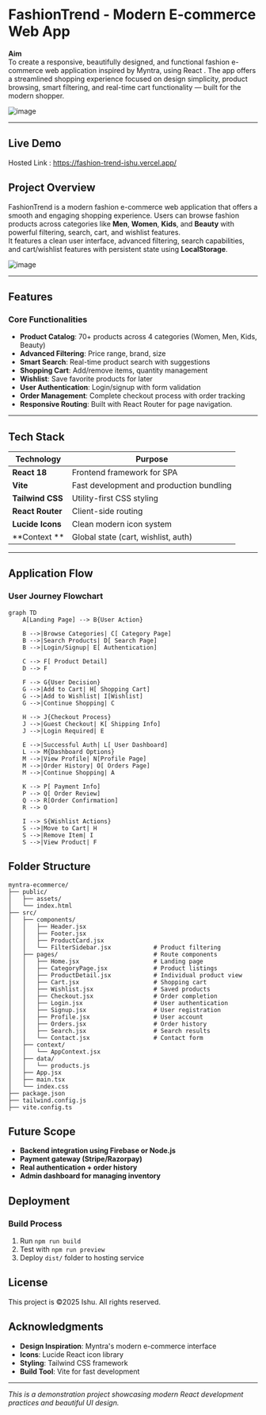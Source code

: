 # FashionTrend - Modern E-commerce Web App

 **Aim**  
 To create a responsive, beautifully designed, and functional fashion e-commerce web application inspired by Myntra, using React . The app offers a streamlined shopping experience focused on design simplicity, product browsing, smart filtering, and real-time cart functionality — built for the modern shopper.

![image](https://github.com/user-attachments/assets/efc5c5e8-4fd6-4891-8b19-fba307e57846)


---
## Live Demo

Hosted Link : https://fashion-trend-ishu.vercel.app/

##  Project Overview

FashionTrend is a modern fashion e-commerce web application that offers a smooth and engaging shopping experience.
Users can browse fashion products across categories like **Men**, **Women**, **Kids**, and **Beauty** with powerful filtering, search, cart, and wishlist features.   
It features a clean user interface, advanced filtering, search capabilities, and cart/wishlist features with persistent state using **LocalStorage**.

![image](https://github.com/user-attachments/assets/2213a188-7b38-4f34-8093-f27fd35aac55)


---

## Features 

###  Core Functionalities
- **Product Catalog**: 70+ products across 4 categories (Women, Men, Kids, Beauty)
- **Advanced Filtering**: Price range, brand, size
- **Smart Search**: Real-time product search with suggestions
- **Shopping Cart**: Add/remove items, quantity management
- **Wishlist**: Save favorite products for later
- **User Authentication**: Login/signup with form validation
- **Order Management**: Complete checkout process with order tracking
- **Responsive Routing**: Built with React Router for page navigation.

---

##  Tech Stack

| Technology     | Purpose                                     |
|----------------|---------------------------------------------|
| **React 18**    | Frontend framework for SPA                 |
| **Vite**        | Fast development and production bundling   |
| **Tailwind CSS**| Utility-first CSS styling                  |
| **React Router**| Client-side routing                        |
| **Lucide Icons**| Clean modern icon system                   |
| **Context **    | Global state (cart, wishlist, auth)        |
               

---
##  Application Flow

### User Journey Flowchart

```mermaid
graph TD
    A[Landing Page] --> B{User Action}
    
    B -->|Browse Categories| C[ Category Page]
    B -->|Search Products| D[ Search Page]
    B -->|Login/Signup| E[ Authentication]
    
    C --> F[ Product Detail]
    D --> F
    
    F --> G{User Decision}
    G -->|Add to Cart| H[ Shopping Cart]
    G -->|Add to Wishlist| I[Wishlist]
    G -->|Continue Shopping| C
    
    H --> J{Checkout Process}
    J -->|Guest Checkout| K[ Shipping Info]
    J -->|Login Required| E
    
    E -->|Successful Auth| L[ User Dashboard]
    L --> M{Dashboard Options}
    M -->|View Profile| N[Profile Page]
    M -->|Order History| O[ Orders Page]
    M -->|Continue Shopping| A
    
    K --> P[ Payment Info]
    P --> Q[ Order Review]
    Q --> R[Order Confirmation]
    R --> O
    
    I --> S{Wishlist Actions}
    S -->|Move to Cart| H
    S -->|Remove Item| I
    S -->|View Product| F
```


##  Folder Structure
```
myntra-ecommerce/
├── public/
│   ├── assets/                
│   └── index.html
├── src/
│   ├── components/                      
│   │   ├── Header.jsx                  
│   │   ├── Footer.jsx                   
│   │   ├── ProductCard.jsx              
│   │   └── FilterSidebar.jsx            # Product filtering
│   ├── pages/                           # Route components
│   │   ├── Home.jsx                     # Landing page
│   │   ├── CategoryPage.jsx             # Product listings
│   │   ├── ProductDetail.jsx            # Individual product view
│   │   ├── Cart.jsx                     # Shopping cart
│   │   ├── Wishlist.jsx                 # Saved products
│   │   ├── Checkout.jsx                 # Order completion
│   │   ├── Login.jsx                    # User authentication
│   │   ├── Signup.jsx                   # User registration
│   │   ├── Profile.jsx                  # User account
│   │   ├── Orders.jsx                   # Order history
│   │   ├── Search.jsx                   # Search results
│   │   └── Contact.jsx                  # Contact form
│   ├── context/
│   │   └── AppContext.jsx               
│   ├── data/
│   │   └── products.js                  
│   ├── App.jsx                          
│   ├── main.tsx                         
│   └── index.css                        
├── package.json
├── tailwind.config.js
├── vite.config.ts
```

## Future Scope
- **Backend integration using Firebase or Node.js**
- **Payment gateway (Stripe/Razorpay)**
- **Real authentication + order history**
- **Admin dashboard for managing inventory**

##  Deployment

### Build Process
1. Run `npm run build`
2. Test with `npm run preview`
3. Deploy `dist/` folder to hosting service

##  License

This project is ©2025 Ishu. All rights reserved.

##  Acknowledgments

- **Design Inspiration**: Myntra's modern e-commerce interface
- **Icons**: Lucide React icon library
- **Styling**: Tailwind CSS framework
- **Build Tool**: Vite for fast development

---

*This is a demonstration project showcasing modern React development practices and beautiful UI design.*


